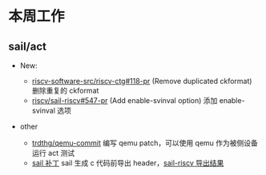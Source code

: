 # 本周工作

## sail/act

- New:
  - [riscv-software-src/riscv-ctg#118-pr](https://github.com/riscv-software-src/riscv-ctg/pull/118) (Remove duplicated ckformat) 删除重复的 ckformat
  - [riscv/sail-riscv#547-pr](https://github.com/riscv/sail-riscv/pull/547) (Add enable-svinval option) 添加 enable-svinval 选项

- other
  - [trdthg/qemu-commit](https://github.com/qemu/qemu/compare/master...trdthg:qemu:tohost-dev) 编写 qemu patch，可以使用 qemu 作为被侧设备运行 act 测试
  - [sail 补丁](https://pastebin.com/g2DfDhwP) sail 生成 c 代码前导出 header，[sail-riscv 导出结果](https://pastebin.com/SAzrTKcp)
